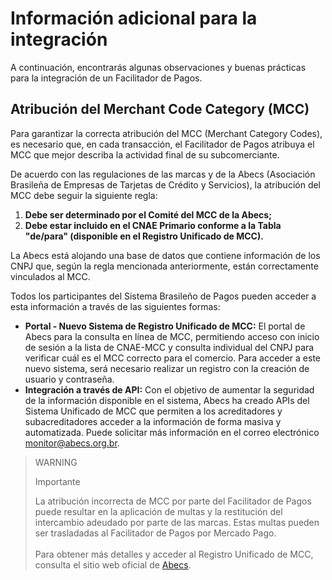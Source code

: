 # Información adicional para la integración

A continuación, encontrarás algunas observaciones y buenas prácticas para la integración de un Facilitador de Pagos.

## Atribución del Merchant Code Category (MCC)

Para garantizar la correcta atribución del MCC (Merchant Category Codes), es necesario que, en cada transacción, el Facilitador de Pagos atribuya el MCC que mejor describa la actividad final de su subcomerciante.

De acuerdo con las regulaciones de las marcas y de la Abecs (Asociación Brasileña de Empresas de Tarjetas de Crédito y Servicios), la atribución del MCC debe seguir la siguiente regla:

1. **Debe ser determinado por el Comité del MCC de la Abecs;**
1. **Debe estar incluido en el CNAE Primario conforme a la Tabla "de/para" (disponible en el Registro Unificado de MCC).**

La Abecs está alojando una base de datos que contiene información de los CNPJ que, según la regla mencionada anteriormente, están correctamente vinculados al MCC.

Todos los participantes del Sistema Brasileño de Pagos pueden acceder a esta información a través de las siguientes formas:

* **Portal - Nuevo Sistema de Registro Unificado de MCC:** El portal de Abecs para la consulta en línea de MCC, permitiendo acceso con inicio de sesión a la lista de CNAE-MCC y consulta individual del CNPJ para verificar cuál es el MCC correcto para el comercio. Para acceder a este nuevo sistema, será necesario realizar un registro con la creación de usuario y contraseña.
* **Integración a través de API:** Con el objetivo de aumentar la seguridad de la información disponible en el sistema, Abecs ha creado APIs del Sistema Unificado de MCC que permiten a los acreditadores y subacreditadores acceder a la información de forma masiva y automatizada. Puede solicitar más información en el correo electrónico monitor@abecs.org.br.

> WARNING
>
> Importante
>
> La atribución incorrecta de MCC por parte del Facilitador de Pagos puede resultar en la aplicación de multas y la restitución del intercambio adeudado por parte de las marcas. Estas multas pueden ser trasladadas al Facilitador de Pagos por Mercado Pago.<br><br>Para obtener más detalles y acceder al Registro Unificado de MCC, consulta el sitio web oficial de [Abecs](https://www.abecs.org.br/consulta-mcc-individual).

